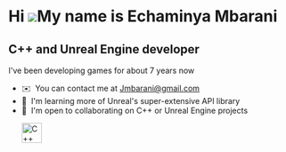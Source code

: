 Hi ![](https://user-images.githubusercontent.com/18350557/176309783-0785949b-9127-417c-8b55-ab5a4333674e.gif)My name is Echaminya Mbarani
=========================================================================================================================================

C++ and Unreal Engine developer
-------------------------------

I've been developing games for about 7 years now

*   ✉️  You can contact me at [Jmbarani@gmail.com](mailto:Jmbarani@gmail.com)
*   🧠  I'm learning more of Unreal's super-extensive API library
*   🤝  I'm open to collaborating on C++ or Unreal Engine projects<p align="left">
                                <a href="https://docs.microsoft.com/en-us/cpp/?view=msvc-170" target="_blank" rel="noreferrer"><img src="https://raw.githubusercontent.com/danielcranney/readme-generator/main/public/icons/skills/cplusplus-colored.svg" width="36" height="36" alt="C++" /></a>
                    </p>
                    
              
